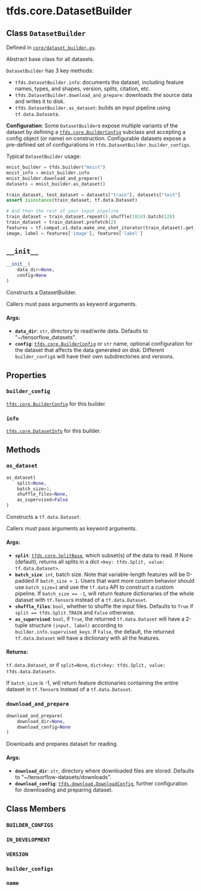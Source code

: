 <div itemscope itemtype="http://developers.google.com/ReferenceObject">
<meta itemprop="name" content="tfds.core.DatasetBuilder" />
<meta itemprop="path" content="Stable" />
<meta itemprop="property" content="builder_config"/>
<meta itemprop="property" content="info"/>
<meta itemprop="property" content="__init__"/>
<meta itemprop="property" content="as_dataset"/>
<meta itemprop="property" content="download_and_prepare"/>
<meta itemprop="property" content="BUILDER_CONFIGS"/>
<meta itemprop="property" content="IN_DEVELOPMENT"/>
<meta itemprop="property" content="VERSION"/>
<meta itemprop="property" content="builder_configs"/>
<meta itemprop="property" content="name"/>
</div>

# tfds.core.DatasetBuilder

## Class `DatasetBuilder`





Defined in [`core/dataset_builder.py`](https://github.com/tensorflow/datasets/tree/master/tensorflow_datasets/core/dataset_builder.py).

Abstract base class for all datasets.

`DatasetBuilder` has 3 key methods:
  * `tfds.DatasetBuilder.info`: documents the dataset, including feature
    names, types, and shapes, version, splits, citation, etc.
  * `tfds.DatasetBuilder.download_and_prepare`: downloads the source data
    and writes it to disk.
  * `tfds.DatasetBuilder.as_dataset`: builds an input pipeline using
    `tf.data.Dataset`s.

**Configuration**: Some `DatasetBuilder`s expose multiple variants of the
dataset by defining a <a href="../../tfds/core/BuilderConfig.md"><code>tfds.core.BuilderConfig</code></a> subclass and accepting a
config object (or name) on construction. Configurable datasets expose a
pre-defined set of configurations in `tfds.DatasetBuilder.builder_configs`.

Typical `DatasetBuilder` usage:

```python
mnist_builder = tfds.builder("mnist")
mnist_info = mnist_builder.info
mnist_builder.download_and_prepare()
datasets = mnist_builder.as_dataset()

train_dataset, test_dataset = datasets["train"], datasets["test"]
assert isinstance(train_dataset, tf.data.Dataset)

# And then the rest of your input pipeline
train_dataset = train_dataset.repeat().shuffle(1024).batch(128)
train_dataset = train_dataset.prefetch(2)
features = tf.compat.v1.data.make_one_shot_iterator(train_dataset).get_next()
image, label = features['image'], features['label']
```

<h2 id="__init__"><code>__init__</code></h2>

``` python
__init__(
    data_dir=None,
    config=None
)
```

Constructs a DatasetBuilder.

Callers must pass arguments as keyword arguments.

#### Args:

* <b>`data_dir`</b>: `str`, directory to read/write data. Defaults to
    "~/tensorflow_datasets".
* <b>`config`</b>: <a href="../../tfds/core/BuilderConfig.md"><code>tfds.core.BuilderConfig</code></a> or `str` name, optional configuration
    for the dataset that affects the data generated on disk. Different
    `builder_config`s will have their own subdirectories and versions.



## Properties

<h3 id="builder_config"><code>builder_config</code></h3>

<a href="../../tfds/core/BuilderConfig.md"><code>tfds.core.BuilderConfig</code></a> for this builder.

<h3 id="info"><code>info</code></h3>

<a href="../../tfds/core/DatasetInfo.md"><code>tfds.core.DatasetInfo</code></a> for this builder.



## Methods

<h3 id="as_dataset"><code>as_dataset</code></h3>

``` python
as_dataset(
    split=None,
    batch_size=1,
    shuffle_files=None,
    as_supervised=False
)
```

Constructs a `tf.data.Dataset`.

Callers must pass arguments as keyword arguments.

#### Args:

* <b>`split`</b>: <a href="../../tfds/core/SplitBase.md"><code>tfds.core.SplitBase</code></a>, which subset(s) of the data to read. If None
    (default), returns all splits in a dict
    `<key: tfds.Split, value: tf.data.Dataset>`.
* <b>`batch_size`</b>: `int`, batch size. Note that variable-length features will
    be 0-padded if `batch_size > 1`. Users that want more custom behavior
    should use `batch_size=1` and use the `tf.data` API to construct a
    custom pipeline. If `batch_size == -1`, will return feature
    dictionaries of the whole dataset with `tf.Tensor`s instead of a
    `tf.data.Dataset`.
* <b>`shuffle_files`</b>: `bool`, whether to shuffle the input files.
    Defaults to `True` if `split == tfds.Split.TRAIN` and `False` otherwise.
* <b>`as_supervised`</b>: `bool`, if `True`, the returned `tf.data.Dataset`
    will have a 2-tuple structure `(input, label)` according to
    `builder.info.supervised_keys`. If `False`, the default,
    the returned `tf.data.Dataset` will have a dictionary with all the
    features.


#### Returns:

`tf.data.Dataset`, or if `split=None`, `dict<key: tfds.Split, value:
tfds.data.Dataset>`.

If `batch_size` is -1, will return feature dictionaries containing
the entire dataset in `tf.Tensor`s instead of a `tf.data.Dataset`.

<h3 id="download_and_prepare"><code>download_and_prepare</code></h3>

``` python
download_and_prepare(
    download_dir=None,
    download_config=None
)
```

Downloads and prepares dataset for reading.

#### Args:

* <b>`download_dir`</b>: `str`, directory where downloaded files are stored.
    Defaults to "~/tensorflow-datasets/downloads".
* <b>`download_config`</b>: <a href="../../tfds/download/DownloadConfig.md"><code>tfds.download.DownloadConfig</code></a>, further configuration for
    downloading and preparing dataset.



## Class Members

<h3 id="BUILDER_CONFIGS"><code>BUILDER_CONFIGS</code></h3>

<h3 id="IN_DEVELOPMENT"><code>IN_DEVELOPMENT</code></h3>

<h3 id="VERSION"><code>VERSION</code></h3>

<h3 id="builder_configs"><code>builder_configs</code></h3>

<h3 id="name"><code>name</code></h3>

